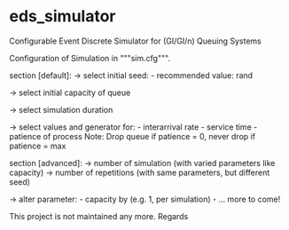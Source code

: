 # eds_simulator
Configurable Event Discrete Simulator for (GI/GI/n) Queuing Systems

Configuration of Simulation in """sim.cfg""".

section [default]:
  -> select initial seed:
    - recommended value: rand

  -> select initial capacity of queue

  -> select simulation duration

  -> select values and generator for:
    - interarrival rate
    - service time
    - patience of process
    Note: Drop queue if patience = 0, never drop if patience = max

section [advanced]:
  -> number of simulation (with varied parameters like capacity)
  -> number of repetitions (with same parameters, but different seed)

  -> alter parameter:
    - capacity by (e.g. 1, per simulation)
    - ... more to come!

This project is not maintained any more.
Regards
